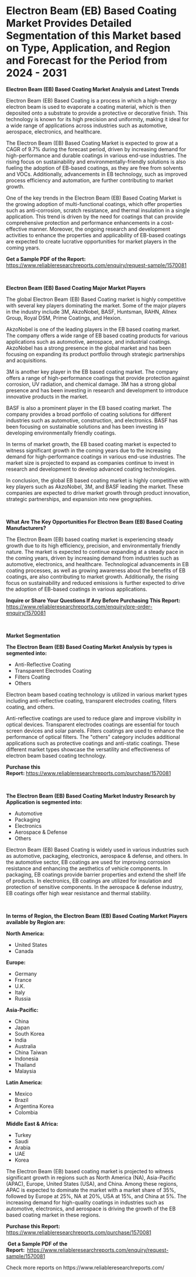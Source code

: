 <p><h1>Electron Beam (EB) Based Coating Market Provides Detailed Segmentation of this Market based on Type, Application, and Region and Forecast for the Period from 2024 - 2031</h1></p><p><strong>Electron Beam (EB) Based Coating Market Analysis and Latest Trends</strong></p>
<p><p>Electron Beam (EB) Based Coating is a process in which a high-energy electron beam is used to evaporate a coating material, which is then deposited onto a substrate to provide a protective or decorative finish. This technology is known for its high precision and uniformity, making it ideal for a wide range of applications across industries such as automotive, aerospace, electronics, and healthcare.</p><p>The Electron Beam (EB) Based Coating Market is expected to grow at a CAGR of 9.7% during the forecast period, driven by increasing demand for high-performance and durable coatings in various end-use industries. The rising focus on sustainability and environmentally-friendly solutions is also fueling the adoption of EB-based coatings, as they are free from solvents and VOCs. Additionally, advancements in EB technology, such as improved process efficiency and automation, are further contributing to market growth.</p><p>One of the key trends in the Electron Beam (EB) Based Coating Market is the growing adoption of multi-functional coatings, which offer properties such as anti-corrosion, scratch resistance, and thermal insulation in a single application. This trend is driven by the need for coatings that can provide comprehensive protection and performance enhancements in a cost-effective manner. Moreover, the ongoing research and development activities to enhance the properties and applicability of EB-based coatings are expected to create lucrative opportunities for market players in the coming years.</p></p>
<p><strong>Get a Sample PDF of the Report:&nbsp;</strong> <a href="https://www.reliableresearchreports.com/enquiry/request-sample/1570081">https://www.reliableresearchreports.com/enquiry/request-sample/1570081</a></p>
<p>&nbsp;</p>
<p><strong>Electron Beam (EB) Based Coating Major Market Players</strong></p>
<p><p>The global Electron Beam (EB) Based Coating market is highly competitive with several key players dominating the market. Some of the major players in the industry include 3M, AkzoNobel, BASF, Huntsman, RAHN, Allnex Group, Royal DSM, Prime Coatings, and Hexion.</p><p>AkzoNobel is one of the leading players in the EB based coating market. The company offers a wide range of EB based coating products for various applications such as automotive, aerospace, and industrial coatings. AkzoNobel has a strong presence in the global market and has been focusing on expanding its product portfolio through strategic partnerships and acquisitions.</p><p>3M is another key player in the EB based coating market. The company offers a range of high-performance coatings that provide protection against corrosion, UV radiation, and chemical damage. 3M has a strong global presence and has been investing in research and development to introduce innovative products in the market.</p><p>BASF is also a prominent player in the EB based coating market. The company provides a broad portfolio of coating solutions for different industries such as automotive, construction, and electronics. BASF has been focusing on sustainable solutions and has been investing in developing environmentally friendly coatings.</p><p>In terms of market growth, the EB based coating market is expected to witness significant growth in the coming years due to the increasing demand for high-performance coatings in various end-use industries. The market size is projected to expand as companies continue to invest in research and development to develop advanced coating technologies.</p><p>In conclusion, the global EB based coating market is highly competitive with key players such as AkzoNobel, 3M, and BASF leading the market. These companies are expected to drive market growth through product innovation, strategic partnerships, and expansion into new geographies.</p></p>
<p>&nbsp;</p>
<p><strong>What Are The Key Opportunities For Electron Beam (EB) Based Coating Manufacturers?</strong></p>
<p><p>The Electron Beam (EB) based coating market is experiencing steady growth due to its high efficiency, precision, and environmentally friendly nature. The market is expected to continue expanding at a steady pace in the coming years, driven by increasing demand from industries such as automotive, electronics, and healthcare. Technological advancements in EB coating processes, as well as growing awareness about the benefits of EB coatings, are also contributing to market growth. Additionally, the rising focus on sustainability and reduced emissions is further expected to drive the adoption of EB-based coatings in various applications.</p></p>
<p><strong>Inquire or Share Your Questions If Any Before Purchasing This Report:</strong> <a href="https://www.reliableresearchreports.com/enquiry/pre-order-enquiry/1570081">https://www.reliableresearchreports.com/enquiry/pre-order-enquiry/1570081</a></p>
<p>&nbsp;</p>
<p><strong>Market Segmentation</strong></p>
<p><strong>The Electron Beam (EB) Based Coating Market Analysis by types is segmented into:</strong></p>
<p><ul><li>Anti-Reflective Coating</li><li>Transparent Electrodes Coating</li><li>Filters Coating</li><li>Others</li></ul></p>
<p><p>Electron beam based coating technology is utilized in various market types including anti-reflective coating, transparent electrodes coating, filters coating, and others. </p><p>Anti-reflective coatings are used to reduce glare and improve visibility in optical devices. Transparent electrodes coatings are essential for touch screen devices and solar panels. Filters coatings are used to enhance the performance of optical filters. The "others" category includes additional applications such as protective coatings and anti-static coatings. These different market types showcase the versatility and effectiveness of electron beam based coating technology.</p></p>
<p><strong>Purchase this Report:&nbsp;</strong><a href="https://www.reliableresearchreports.com/purchase/1570081">https://www.reliableresearchreports.com/purchase/1570081</a></p>
<p>&nbsp;</p>
<p><strong>The Electron Beam (EB) Based Coating Market Industry Research by Application is segmented into:</strong></p>
<p><ul><li>Automotive</li><li>Packaging</li><li>Electronics</li><li>Aerospace & Defense</li><li>Others</li></ul></p>
<p><p>Electron Beam (EB) Based Coating is widely used in various industries such as automotive, packaging, electronics, aerospace & defense, and others. In the automotive sector, EB coatings are used for improving corrosion resistance and enhancing the aesthetics of vehicle components. In packaging, EB coatings provide barrier properties and extend the shelf life of products. In electronics, EB coatings are utilized for insulation and protection of sensitive components. In the aerospace & defense industry, EB coatings offer high wear resistance and thermal stability.</p></p>
<p>&nbsp;</p>
<p><strong>In terms of Region, the Electron Beam (EB) Based Coating Market Players available by Region are:</strong></p>
<p>
    <p> <strong> North America: </strong>
        <ul>
            <li>United States</li>
            <li>Canada</li>
        </ul>
        </p> 
    <p> <strong> Europe: </strong>
        <ul>
            <li>Germany</li>
            <li>France</li>
            <li>U.K.</li>
            <li>Italy</li>
            <li>Russia</li>
        </ul>
        </p> 
    <p> <strong> Asia-Pacific: </strong>
        <ul>
            <li>China</li>
            <li>Japan</li>
            <li>South Korea</li>
            <li>India</li>
            <li>Australia</li>
            <li>China Taiwan</li>
            <li>Indonesia</li>
            <li>Thailand</li>
            <li>Malaysia</li>
        </ul>
        </p> 
    <p> <strong> Latin America: </strong>
        <ul>
            <li>Mexico</li>
            <li>Brazil</li>
            <li>Argentina Korea</li>
            <li>Colombia</li>
        </ul>
        </p> 
    <p> <strong> Middle East & Africa: </strong>
        <ul>
            <li>Turkey</li>
            <li>Saudi</li>
            <li>Arabia</li>
            <li>UAE</li>
            <li>Korea</li>
        </ul>
    </p>
    </p>
<p><p>The Electron Beam (EB) based coating market is projected to witness significant growth in regions such as North America (NA), Asia-Pacific (APAC), Europe, United States (USA), and China. Among these regions, APAC is expected to dominate the market with a market share of 35%, followed by Europe at 25%, NA at 20%, USA at 15%, and China at 5%. The increasing demand for high-quality coatings in industries such as automotive, electronics, and aerospace is driving the growth of the EB based coating market in these regions.</p></p>
<p><strong>Purchase this Report: </strong><a href="https://www.reliableresearchreports.com/purchase/1570081">https://www.reliableresearchreports.com/purchase/1570081</a></p>
<p>&nbsp;<strong>Get a Sample PDF of the Report:&nbsp;&nbsp;</strong><a href="https://www.reliableresearchreports.com/enquiry/request-sample/1570081">https://www.reliableresearchreports.com/enquiry/request-sample/1570081</a></p>
<p><strong></strong></p>
<p>Check more reports on https://www.reliableresearchreports.com/</p>